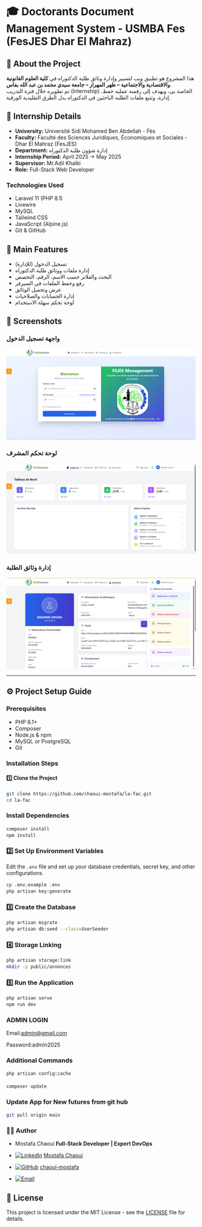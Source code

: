 # 🎓 Doctorants Document Management System - USMBA Fes (FesJES Dhar El Mahraz)

## 📌 About the Project
هذا المشروع هو تطبيق ويب لتسيير وإدارة وثائق طلبة الدكتوراه في **كلية العلوم القانونية والاقتصادية والاجتماعية – ظهر المهراز – جامعة سيدي محمد بن عبد الله بفاس**.  
تم تطويره خلال فترة التدريب (Internship) الخاصة بي، ويهدف إلى رقمنة عملية حفظ، إدارة، وتتبع ملفات الطلبة الباحثين في الدكتوراه بدل الطرق التقليدية الورقية.

## 🏢 Internship Details
- **University:** Université Sidi Mohamed Ben Abdellah - Fès  
- **Faculty:** Faculté des Sciences Juridiques, Économiques et Sociales - Dhar El Mahraz (FesJES)  
- **Department:** إدارة شؤون طلبة الدكتوراه  
- **Internship Period:** April 2025 → May 2025  
- **Supervisor:** Mr.Adil Khalki  
- **Role:** Full-Stack Web Developer  

### **Technologies Used**
- Laravel 11 (PHP 8.1)
- Livewire
- MySQL
- Tailwind CSS
- JavaScript (Alpine.js)
- Git & GitHub

## 🎯 Main Features
- تسجيل الدخول (للإدارة)
- إدارة ملفات ووثائق طلبة الدكتوراه
- البحث والفلاتر حسب الاسم، الرقم، التخصص
- رفع وحفظ الملفات في السيرفر
- عرض وتحميل الوثائق
- إدارة الحسابات والصلاحيات
- لوحة تحكم سهلة الاستخدام

## 📸 Screenshots

### واجهة تسجيل الدخول
![Login Page](screenshots/login.png)

### لوحة تحكم المشرف
![Admin Dashboard](screenshots/dashboard.png)

### إدارة وثائق الطلبة
![Documents Management](screenshots/documents.png)

---

## ⚙️ Project Setup Guide

### Prerequisites
* PHP 8.1+
* Composer
* Node.js & npm
* MySQL or PostgreSQL
* Git

### Installation Steps

#### 1️⃣ Clone the Project
```bash
git clone https://github.com/chaoui-mostafa/la-fac.git
cd la-fac
```
###  Install Dependencies
```bash
composer install
npm install
```

### 2️⃣ Set Up Environment Variables
Edit the `.env` file and set up your database credentials, secret key, and other configurations.
```bash
cp .env.example .env
php artisan key:generate

```

### 3️⃣ Create the Database
```bash
php artisan migrate
php artisan db:seed --class=UserSeeder

```
### 4️⃣  Storage Linking
```bash
php artisan storage:link
mkdir -p public/annonces
```
### 5️⃣ Run the Application
```bash
php artisan serve
npm run dev
```
### ADMIN LOGIN
Email:admin@gmail.com

Password:admin2025
### Additional Commands
```bash
php artisan config:cache

composer update
```

### Update App for New futures from git hub
```bash
git pull origin main
```
### 🧑‍💻 Author
- Mostafa Chaoui
**Full-Stack Developer | Expert DevOps**

- [![LinkedIn](https://img.shields.io/badge/LinkedIn-0077B5?style=flat&logo=linkedin&logoColor=white)](https://www.linkedin.com/in/mostafa-chaoui/) [Mostafa Chaoui](https://www.linkedin.com/in/mostafa-chaoui/)
- [![GitHub](https://img.shields.io/badge/GitHub-181717?style=flat&logo=github&logoColor=white)](https://github.com/chaoui-mostafa) [chaoui-mostafa](https://github.com/chaoui-mostafa)
- [![Email](https://img.shields.io/badge/Email-chaoui.mostafa@gmail.com-D14836?style=flat&logo=gmail&logoColor=white)](mailto:chaoui.mostafa@gmail.com)







## 📝 License
This project is licensed under the MIT License - see the [LICENSE](LICENSE) file for details.




